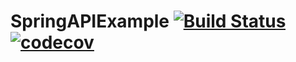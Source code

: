 # SpringAPIExample [![Build Status](https://travis-ci.org/tompais/SpringAPIExample.svg?branch=develop)](https://travis-ci.org/tompais/SpringAPIExample) [![codecov](https://codecov.io/gh/tompais/SpringAPIExample/branch/develop/graph/badge.svg)](https://codecov.io/gh/tompais/SpringAPIExample)
